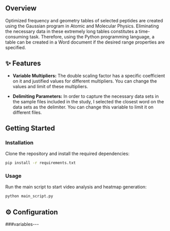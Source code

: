 ## Overview

Optimized frequency and geometry tables of selected peptides are created using the Gaussian program in Atomic and Molecular Physics. Eliminating the necessary data in these extremely long tables constitutes a time-consuming task. Therefore, using the Python programming language, a table can be created in a Word document if the desired range properties are specified.

## ✨ Features

- **Variable Multipliers:** The double scaling factor has a specific coefficient on it and justified values for different multipliers. You can change the values and limit of these multipliers.


- **Delimiting Parameters:** In order to capture the necessary data sets in the sample files included in the study, I selected the closest word on the data sets as the delimiter. You can change this variable to limit it on different files.

## Getting Started

### Installation

Clone the repository and install the required dependencies:

```bash
pip install -r requirements.txt

```

### Usage

Run the main script to start video analysis and heatmap generation:

```bash
python main_script.py
```

## ⚙️ Configuration

###variables---
